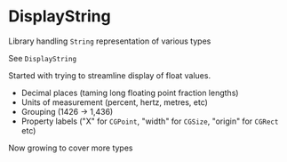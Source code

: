 # DisplayString

Library handling `String` representation of various types

See ``DisplayString``

Started with trying to streamline display of float values. 

- Decimal places (taming long floating point fraction lengths)
- Units of measurement (percent, hertz, metres, etc)
- Grouping (1426 -> 1,436)
- Property labels ("X" for `CGPoint`, "width" for `CGSize`, "origin" for `CGRect` etc) 

Now growing to cover more types
